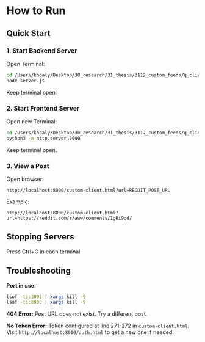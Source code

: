 # How to Run

## Quick Start

### 1. Start Backend Server

Open Terminal:

```bash
cd /Users/khoaly/Desktop/30_research/31_thesis/3112_custom_feeds/q_client/reddit-oauth-backend
node server.js
```

Keep terminal open.

### 2. Start Frontend Server

Open new Terminal:

```bash
cd /Users/khoaly/Desktop/30_research/31_thesis/3112_custom_feeds/q_client
python3 -m http.server 8000
```

Keep terminal open.

### 3. View a Post

Open browser:

```
http://localhost:8000/custom-client.html?url=REDDIT_POST_URL
```

Example:
```
http://localhost:8000/custom-client.html?url=https://reddit.com/r/aww/comments/1g0i9qd/
```

## Stopping Servers

Press Ctrl+C in each terminal.

## Troubleshooting

**Port in use:**
```bash
lsof -ti:3001 | xargs kill -9
lsof -ti:8000 | xargs kill -9
```

**404 Error:** Post URL does not exist. Try a different post.

**No Token Error:** Token configured at line 271-272 in `custom-client.html`. Visit `http://localhost:8000/auth.html` to get a new one if needed.

